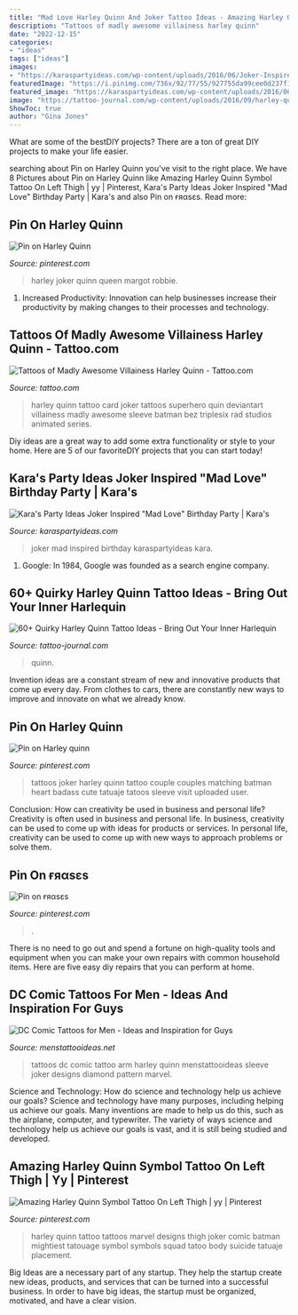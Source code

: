 ```yaml
---
title: "Mad Love Harley Quinn And Joker Tattoo Ideas - Amazing Harley Quinn Symbol Tattoo On Left Thigh"
description: "Tattoos of madly awesome villainess harley quinn"
date: "2022-12-15"
categories:
- "ideas"
tags: ["ideas"]
images:
- "https://karaspartyideas.com/wp-content/uploads/2016/06/Joker-Inspired-Mad-Love-Birthday-Party-via-Karas-Party-Ideas-KarasPartyIdeas.com60.jpg"
featuredImage: "https://i.pinimg.com/736x/92/77/55/927755da99cee0d237f1be2cab04b12c--harley-queen-joker.jpg"
featured_image: "https://karaspartyideas.com/wp-content/uploads/2016/06/Joker-Inspired-Mad-Love-Birthday-Party-via-Karas-Party-Ideas-KarasPartyIdeas.com60.jpg"
image: "https://tattoo-journal.com/wp-content/uploads/2016/09/harley-quinn-tattoo28-650x650.jpg"
ShowToc: true
author: "Gina Jones"
---
```



What are some of the bestDIY projects?
There are a ton of great DIY projects to make your life easier.

	

		
searching about Pin on Harley Quinn you've visit to the right place. We have 8 Pictures about Pin on Harley Quinn like Amazing Harley Quinn Symbol Tattoo On Left Thigh | yy | Pinterest, Kara&#039;s Party Ideas Joker Inspired &quot;Mad Love&quot; Birthday Party | Kara&#039;s and also Pin on ғяαsεs. Read more:
		
    
## Pin On Harley Quinn

<img loading=lazy src="https://i.pinimg.com/736x/92/77/55/927755da99cee0d237f1be2cab04b12c--harley-queen-joker.jpg" onerror="this.onerror=null;this.src='https://tse3.mm.bing.net/th?id=OIP.33B_2GyJ3NSgIKjPk-8bpwHaJx&amp;pid=15.1';" alt="Pin on Harley Quinn">

_Source: pinterest.com_

>harley joker quinn queen margot robbie. 

	

1. Increased Productivity: Innovation can help businesses increase their productivity by making changes to their processes and technology.

    
## Tattoos Of Madly Awesome Villainess Harley Quinn - Tattoo.com

<img loading=lazy src="http://img11.deviantart.net/0d7e/i/2008/220/7/4/harley_quinn_joker_card_tattoo_by_carlyshephard.jpg" onerror="this.onerror=null;this.src='https://tse3.mm.bing.net/th?id=OIP.knhH3GfY6DeYkSg6IOFr6gHaLH&amp;pid=15.1';" alt="Tattoos of Madly Awesome Villainess Harley Quinn - Tattoo.com">

_Source: tattoo.com_

>harley quinn tattoo card joker tattoos superhero quin deviantart villainess madly awesome sleeve batman bez triplesix rad studios animated series. 

	

Diy ideas are a great way to add some extra functionality or style to your home. Here are 5 of our favoriteDIY projects that you can start today!

    
## Kara&#039;s Party Ideas Joker Inspired &quot;Mad Love&quot; Birthday Party | Kara&#039;s

<img loading=lazy src="https://karaspartyideas.com/wp-content/uploads/2016/06/Joker-Inspired-Mad-Love-Birthday-Party-via-Karas-Party-Ideas-KarasPartyIdeas.com60.jpg" onerror="this.onerror=null;this.src='https://tse1.mm.bing.net/th?id=OIP.HkDtkxEke8sDUBKpLBe5KwHaLG&amp;pid=15.1';" alt="Kara&#039;s Party Ideas Joker Inspired &quot;Mad Love&quot; Birthday Party | Kara&#039;s">

_Source: karaspartyideas.com_

>joker mad inspired birthday karaspartyideas kara. 

	

1. Google: In 1984, Google was founded as a search engine company.

    
## 60+ Quirky Harley Quinn Tattoo Ideas - Bring Out Your Inner Harlequin

<img loading=lazy src="https://tattoo-journal.com/wp-content/uploads/2016/09/harley-quinn-tattoo28-650x650.jpg" onerror="this.onerror=null;this.src='https://tse2.mm.bing.net/th?id=OIP.Vq_MJ29L06ZPih_833pecgHaHa&amp;pid=15.1';" alt="60+ Quirky Harley Quinn Tattoo Ideas - Bring Out Your Inner Harlequin">

_Source: tattoo-journal.com_

>quinn. 

	

Invention ideas are a constant stream of new and innovative products that come up every day. From clothes to cars, there are constantly new ways to improve and innovate on what we already know. 

    
## Pin On Harley Quinn

<img loading=lazy src="https://i.pinimg.com/originals/54/72/19/547219b2176a1ddc0f6e229473ac0078.png" onerror="this.onerror=null;this.src='https://tse4.mm.bing.net/th?id=OIP.Mpo2leOTT_MTJgz4iGN8SQHaHL&amp;pid=15.1';" alt="Pin on Harley quinn">

_Source: pinterest.com_

>tattoos joker harley quinn tattoo couple couples matching batman heart badass cute tatuaje tatoos sleeve visit uploaded user. 

	

Conclusion: How can creativity be used in business and personal life?
Creativity is often used in business and personal life. In business, creativity can be used to come up with ideas for products or services. In personal life, creativity can be used to come up with new ways to approach problems or solve them.

    
## Pin On ғяαsεs

<img loading=lazy src="https://i.pinimg.com/736x/91/94/67/919467d94ce4d0d10a49503750cb734a--tes.jpg" onerror="this.onerror=null;this.src='https://tse3.mm.bing.net/th?id=OIP.6TONs82wZcWEBw-sW0DmegHaLa&amp;pid=15.1';" alt="Pin on ғяαsεs">

_Source: pinterest.com_

>. 

	

There is no need to go out and spend a fortune on high-quality tools and equipment when you can make your own repairs with common household items. Here are five easy diy repairs that you can perform at home.

    
## DC Comic Tattoos For Men - Ideas And Inspiration For Guys

<img loading=lazy src="http://www.menstattooideas.net/tattooimages/2016/06/dc-comic-tattoos-26.jpg" onerror="this.onerror=null;this.src='https://tse4.mm.bing.net/th?id=OIP.M5yFyZJ53O655iDlFqYAkgHaHb&amp;pid=15.1';" alt="DC Comic Tattoos for Men - Ideas and Inspiration for Guys">

_Source: menstattooideas.net_

>tattoos dc comic tattoo arm harley quinn menstattooideas sleeve joker designs diamond pattern marvel. 

	

Science and Technology: How do science and technology help us achieve our goals?
Science and technology have many purposes, including helping us achieve our goals. Many inventions are made to help us do this, such as the airplane, computer, and typewriter. The variety of ways science and technology help us achieve our goals is vast, and it is still being studied and developed.

    
## Amazing Harley Quinn Symbol Tattoo On Left Thigh | Yy | Pinterest

<img loading=lazy src="https://s-media-cache-ak0.pinimg.com/originals/c0/a3/71/c0a371db3d6689e4d9247017eee78078.jpg" onerror="this.onerror=null;this.src='https://tse2.mm.bing.net/th?id=OIP.ktXGyKYnqASgh4tg6WDXpAHaNV&amp;pid=15.1';" alt="Amazing Harley Quinn Symbol Tattoo On Left Thigh | yy | Pinterest">

_Source: pinterest.com_

>harley quinn tattoo tattoos marvel designs thigh joker comic batman mightiest tatouage symbol symbols squad tatoo body suicide tatuaje placement. 

	

Big Ideas are a necessary part of any startup. They help the startup create new ideas, products, and services that can be turned into a successful business. In order to have big ideas, the startup must be organized, motivated, and have a clear vision.


